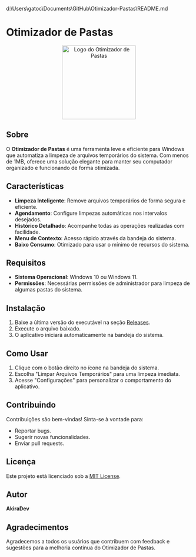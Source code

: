 d:\Users\gatoc\Documents\GitHub\Otimizador-Pastas\README.md
# Otimizador de Pastas

<p align="center">
  <img src="resources/AppLogo.png" alt="Logo do Otimizador de Pastas" width="200"/>
</p>

## Sobre
O **Otimizador de Pastas** é uma ferramenta leve e eficiente para Windows que automatiza a limpeza de arquivos temporários do sistema. Com menos de 1MB, oferece uma solução elegante para manter seu computador organizado e funcionando de forma otimizada.

## Características
- **Limpeza Inteligente**: Remove arquivos temporários de forma segura e eficiente.
- **Agendamento**: Configure limpezas automáticas nos intervalos desejados.
- **Histórico Detalhado**: Acompanhe todas as operações realizadas com facilidade.
- **Menu de Contexto**: Acesso rápido através da bandeja do sistema.
- **Baixo Consumo**: Otimizado para usar o mínimo de recursos do sistema.

## Requisitos
- **Sistema Operacional**: Windows 10 ou Windows 11.
- **Permissões**: Necessárias permissões de administrador para limpeza de algumas pastas do sistema.

## Instalação
1. Baixe a última versão do executável na seção [Releases](https://github.com/akiradv/Otimizador-Pastas/releases).
2. Execute o arquivo baixado.
3. O aplicativo iniciará automaticamente na bandeja do sistema.

## Como Usar
1. Clique com o botão direito no ícone na bandeja do sistema.
2. Escolha "Limpar Arquivos Temporários" para uma limpeza imediata.
3. Acesse "Configurações" para personalizar o comportamento do aplicativo.

## Contribuindo
Contribuições são bem-vindas! Sinta-se à vontade para:
- Reportar bugs.
- Sugerir novas funcionalidades.
- Enviar pull requests.

## Licença
Este projeto está licenciado sob a [MIT License](LICENSE).

## Autor
**AkiraDev**

## Agradecimentos
Agradecemos a todos os usuários que contribuem com feedback e sugestões para a melhoria contínua do Otimizador de Pastas.